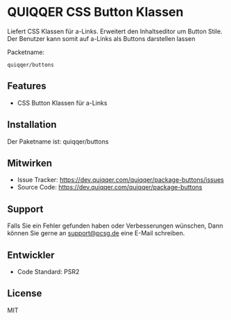 
QUIQQER CSS Button Klassen
========

Liefert CSS Klassen für a-Links. Erweitert den Inhaltseditor um Button Stile.
Der Benutzer kann somit auf a-Links als Buttons darstellen lassen 

Packetname:

    quiqqer/buttons


Features
--------

- CSS Button Klassen für a-Links


Installation
------------

Der Paketname ist: quiqqer/buttons


Mitwirken
----------

- Issue Tracker: https://dev.quiqqer.com/quiqqer/package-buttons/issues
- Source Code: https://dev.quiqqer.com/quiqqer/package-buttons


Support
-------

Falls Sie ein Fehler gefunden haben oder Verbesserungen wünschen,
Dann können Sie gerne an support@pcsg.de eine E-Mail schreiben.


Entwickler
-------

- Code Standard: PSR2


License
-------

MIT
